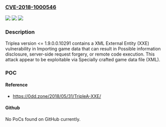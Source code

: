 ### [CVE-2018-1000546](https://cve.mitre.org/cgi-bin/cvename.cgi?name=CVE-2018-1000546)
![](https://img.shields.io/static/v1?label=Product&message=n%2Fa&color=blue)
![](https://img.shields.io/static/v1?label=Version&message=n%2Fa&color=blue)
![](https://img.shields.io/static/v1?label=Vulnerability&message=n%2Fa&color=brighgreen)

### Description

Triplea version <= 1.9.0.0.10291 contains a XML External Entity (XXE) vulnerability in Importing game data that can result in Possible information disclosure, server-side request forgery, or remote code execution. This attack appear to be exploitable via Specially crafted game data file (XML).

### POC

#### Reference
- https://0dd.zone/2018/05/31/TripleA-XXE/

#### Github
No PoCs found on GitHub currently.

